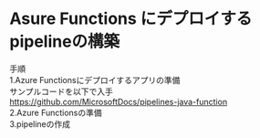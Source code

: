 # Asure Functions にデプロイするpipelineの構築
手順  
1.Azure Functionsにデプロイするアプリの準備  
サンプルコードを以下で入手  
https://github.com/MicrosoftDocs/pipelines-java-function  
2.Azure Functionsの準備  
3.pipelineの作成  

